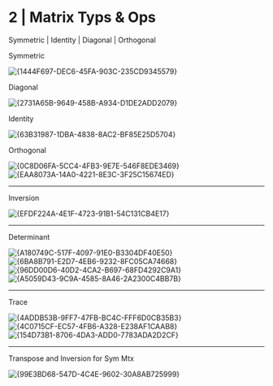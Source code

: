 # 2 | Matrix Typs & Ops

Symmetric | Identity | Diagonal | Orthogonal

Symmetric

![{1444F697-DEC6-45FA-903C-235CD9345579}](https://github.com/user-attachments/assets/ff5f7cf6-3954-411c-8fa3-bc24935448dc)

Diagonal

![{2731A65B-9649-458B-A934-D1DE2ADD2079}](https://github.com/user-attachments/assets/f2e06f12-8a95-4f1c-814d-09e734efc04b)

Identity

![{63B31987-1DBA-4838-8AC2-BF85E25D5704}](https://github.com/user-attachments/assets/2125bba9-2eff-49fa-9460-fc1490a9c3be)

Orthogonal

![{0C8D06FA-5CC4-4FB3-9E7E-546F8EDE3469}](https://github.com/user-attachments/assets/975a987f-f9c4-46b8-8e2b-275531a3e698)
![{EAA8073A-14A0-4221-8E3C-3F25C15674ED}](https://github.com/user-attachments/assets/2365d3c0-0d64-4e24-8152-4590583f58d5)

-- ---

Inversion

![{EFDF224A-4E1F-4723-91B1-54C131CB4E17}](https://github.com/user-attachments/assets/64c0d7fb-5e50-4978-9251-cccdcc1f9849)

-- ---

Determinant

![{A180749C-517F-4097-91E0-B3304DF40E50}](https://github.com/user-attachments/assets/52ffa05b-99fe-48a2-b890-c899e92b68c8)
![{6BA8B791-E2D7-4EB6-9232-8FC05CA74668}](https://github.com/user-attachments/assets/f15e0937-7a89-44ac-922a-084853698f34)
![{96DD00D6-40D2-4CA2-B697-68FD4292C9A1}](https://github.com/user-attachments/assets/312be264-6284-419f-b63f-4e41930b1ccf)
![{A5059D43-9C9A-4585-8A46-2A2300C4BB7B}](https://github.com/user-attachments/assets/4972b9df-8f2e-4051-bda4-5aa672c1ff09)

-- ---

Trace

![{4ADDB53B-9FF7-47FB-BC4C-FFF6D0CB35B3}](https://github.com/user-attachments/assets/aa35b600-3d26-4467-ad8d-529362ec8af7)
![{4C0715CF-EC57-4FB6-A328-E238AF1CAAB8}](https://github.com/user-attachments/assets/3f7ab1a3-616c-445a-b37e-237cfd16e390)
![{154D73B1-8706-4DA3-ADD0-7783ADA2D2CF}](https://github.com/user-attachments/assets/18331ba7-ed65-4091-bac9-76b06ac5d6e0)

-- ---

Transpose and Inversion for Sym Mtx

![{99E3BD68-547D-4C4E-9602-30A8AB725999}](https://github.com/user-attachments/assets/48f356bd-e299-460e-b82f-41305bea45ee)


